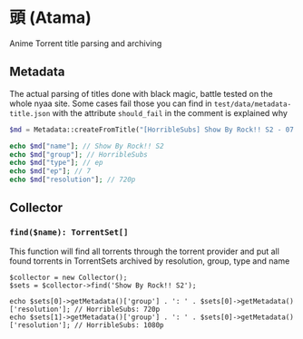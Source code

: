 # 頭 (Atama)
Anime Torrent title parsing and archiving

## Metadata

The actual parsing of titles done with black magic, battle tested on the whole nyaa site.
Some cases fail those you can find in `test/data/metadata-title.json` with the attribute `should_fail` in the comment is explained why

```php
$md = Metadata::createFromTitle("[HorribleSubs] Show By Rock!! S2 - 07 [720p].mkv");

echo $md["name"]; // Show By Rock!! S2
echo $md["group"]; // HorribleSubs
echo $md["type"]; // ep
echo $md["ep"]; // 7
echo $md["resolution"]; // 720p
```

## Collector

### `find($name): TorrentSet[]`
 
This function will find all torrents through the torrent provider and put all found torrents in TorrentSets archived by resolution, group, type and name 

```
$collector = new Collector();
$sets = $collector->find('Show By Rock!! S2');

echo $sets[0]->getMetadata()['group'] . ': ' . $sets[0]->getMetadata()['resolution']; // HorribleSubs: 720p
echo $sets[1]->getMetadata()['group'] . ': ' . $sets[0]->getMetadata()['resolution']; // HorribleSubs: 1080p
```